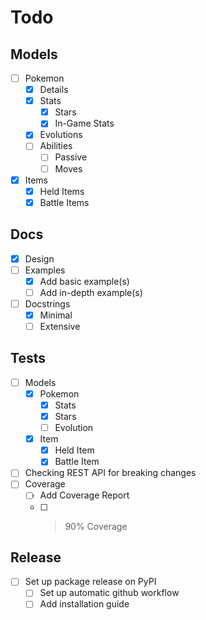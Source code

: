 # Todo

## Models

- [ ] Pokemon
    - [x] Details
    - [x] Stats
        - [x] Stars
        - [x] In-Game Stats
    - [x] Evolutions
    - [ ] Abilities
        - [ ] Passive
        - [ ] Moves
- [x] Items
    - [x] Held Items
    - [x] Battle Items

## Docs

- [x] Design
- [ ] Examples
    - [x] Add basic example(s)
    - [ ] Add in-depth example(s)
- [ ] Docstrings
    - [x] Minimal
    - [ ] Extensive

## Tests

- [ ] Models
    - [x] Pokemon
        - [x] Stats
        - [x] Stars
        - [ ] Evolution 
    - [x] Item
        - [x] Held Item
        - [x] Battle Item
- [ ] Checking REST API for breaking changes
- [ ] Coverage
    - [ ] Add Coverage Report
    - [ ] >90% Coverage

## Release

- [ ] Set up package release on PyPI
    - [ ] Set up automatic github workflow
    - [ ] Add installation guide